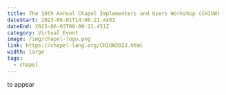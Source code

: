 ```yaml
---
title: The 10th Annual Chapel Implementers and Users Workshop (CHIUW)
dateStart: 2023-06-01T14:00:21.440Z
dateEnd: 2023-06-03T00:00:21.451Z
category: Virtual Event
image: /img/chapel-logo.png
link: https://chapel-lang.org/CHIUW2023.html
width: large
tags:
  - chapel
---
```

t﻿o appear